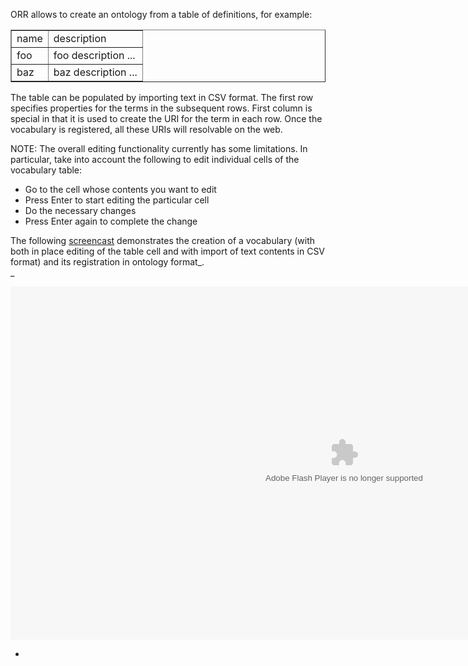 ORR allows to create an ontology from a table of definitions, for example:

<table border="1">

<tbody>

<tr>

<td>name</td>

<td>description</td>

</tr>

<tr>

<td>foo</td>

<td>foo description ...</td>

</tr>

<tr>

<td>baz</td>

<td>baz description ...</td>

</tr>

</tbody>

</table>

The table can be populated by importing text in CSV format. The first row specifies properties for the terms in the subsequent rows. First column is special in that it is used to create the URI for the term in each row. Once the vocabulary is registered, all these URIs will resolvable on the web.

NOTE: The overall editing functionality currently has some limitations. In particular, take into account the following to edit individual cells of the vocabulary table:

*   Go to the cell whose contents you want to edit
*   Press Enter to start editing the particular cell
*   Do the necessary changes
*   Press Enter again to complete the change

The following [screencast](http://www.screencast.com/t/ZTBkMjMz) demonstrates the creation of a vocabulary (with both in place editing of the table cell and with import of text contents in CSV format) and its registration in ontology format_.  
_

<object width="1068" height="565"><param name="movie" value="http://content.screencast.com/users/carueda/folders/Camtasia/media/4b0e5a9e-fb31-47b4-a8d8-b82d102743ad/mp4h264player.swf"> <param name="quality" value="high"> <param name="bgcolor" value="#FFFFFF"> <param name="flashVars" value="thumb=http://content.screencast.com/users/carueda/folders/Camtasia/media/4b0e5a9e-fb31-47b4-a8d8-b82d102743ad/FirstFrame.jpg&amp;containerwidth=1068&amp;containerheight=565&amp;content=http://content.screencast.com/users/carueda/folders/Camtasia/media/4b0e5a9e-fb31-47b4-a8d8-b82d102743ad/mmiorr_create_vocab_import.mp4"> <param name="allowFullScreen" value="true"> <param name="scale" value="showall"> <param name="allowScriptAccess" value="always"> <param name="base" value="http://content.screencast.com/users/carueda/folders/Camtasia/media/4b0e5a9e-fb31-47b4-a8d8-b82d102743ad/"> <embed type="application/x-shockwave-flash" width="1068" height="565" src="http://content.screencast.com/users/carueda/folders/Camtasia/media/4b0e5a9e-fb31-47b4-a8d8-b82d102743ad/mp4h264player.swf" scale="showall" base="http://content.screencast.com/users/carueda/folders/Camtasia/media/4b0e5a9e-fb31-47b4-a8d8-b82d102743ad/" allowfullscreen="true" flashvars="thumb=http://content.screencast.com/users/carueda/folders/Camtasia/media/4b0e5a9e-fb31-47b4-a8d8-b82d102743ad/FirstFrame.jpg&amp;containerwidth=1068&amp;containerheight=565&amp;content=http://content.screencast.com/users/carueda/folders/Camtasia/media/4b0e5a9e-fb31-47b4-a8d8-b82d102743ad/mmiorr_create_vocab_import.mp4" allowscriptaccess="always" bgcolor="#FFFFFF" quality="high"></object> 

-
